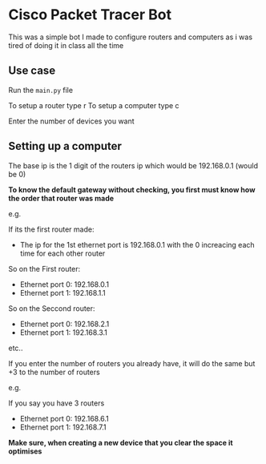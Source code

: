 # Cisco Packet Tracer Bot
This was a simple bot I made to configure routers and computers as i was tired of doing it in class all the time

## Use case
Run the `main.py` file

To setup a router type r
To setup a computer type c

Enter the number of devices you want

## Setting up a computer

The base ip is the 1 digit of the routers ip which would be 192.168.0.1 (would be 0)

**To know the default gateway without checking, you first must know how the order that router was made**

e.g.

If its the first router made:

- The ip for the 1st ethernet port is 192.168.0.1 with the 0 increacing each time for each other router

So on the First router:

- Ethernet port 0: 192.168.0.1
- Ethernet port 1: 192.168.1.1

So on the Seccond router:

- Ethernet port 0: 192.168.2.1
- Ethernet port 1: 192.168.3.1

etc..

If you enter the number of routers you already have, it will do the same but +3 to the number of routers

e.g.

If you say you have 3 routers

- Ethernet port 0: 192.168.6.1
- Ethernet port 1: 192.168.7.1

**Make sure, when creating a new device that you clear the space it optimises**
